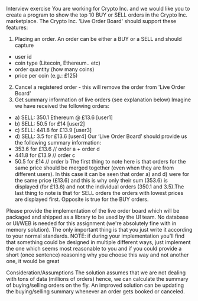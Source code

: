 Interview exercise
You are working for Crypto Inc. and we would like you to create a program to show the top 10 BUY or
SELL orders in the Crypto Inc. marketplace.
The Crypto Inc. 'Live Order Board' should support these features:
1) Placing an order. An order can be either a BUY or a SELL and should capture
- user id
- coin type (Litecoin, Ethereum.. etc)
- order quantity (how many coins)
- price per coin (e.g.: £125)
2) Cancel a registered order - this will remove the order from 'Live Order Board'
3) Get summary information of live orders (see explanation below)
Imagine we have received the following orders:
- a) SELL: 350.1 Ethereum @ £13.6 [user1]
- b) SELL: 50.5 for £14 [user2]
- c) SELL: 441.8 for £13.9 [user3]
- d) SELL: 3.5 for £13.6 [user4]
Our ‘Live Order Board’ should provide us the following summary information:
- 353.6 for £13.6 // order a + order d
- 441.8 for £13.9 // order c
- 50.5 for £14 // order b
The first thing to note here is that orders for the same price should be merged together (even when they
are from different users). In this case it can be seen that order a) and d) were for the same price (£13.6)
and this is why only their sum (353.6) is displayed (for £13.6) and not the individual orders (350.1 and
3.5).The last thing to note is that for SELL orders the orders with lowest prices are displayed first.
Opposite is true for the BUY orders.

Please provide the implementation of the live order board which will be packaged and shipped as a library
to be used by the UI team. No database or UI/WEB is needed for this assignment (we're absolutely fine
with in memory solution). The only important thing is that you just write it according to your normal
standards.
NOTE: if during your implementation you'll find that something could be designed in multiple different
ways, just implement the one which seems most reasonable to you and if you could provide a short (once
sentence) reasoning why you choose this way and not another one, it would be great


Consideration/Assumptions
The solution assumes that we are not dealing with tons of data (millions of orders) hence, we can calculate the 
summary of buying/selling orders on the fly.
An improved solution can be updating the buying/selling summary whenever an order gets booked or canceled.

